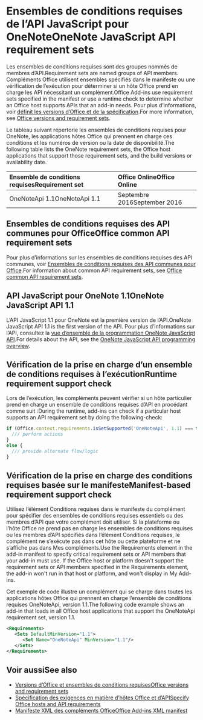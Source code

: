 # <a name="onenote-javascript-api-requirement-sets"></a><span data-ttu-id="4d8fd-101">Ensembles de conditions requises de l’API JavaScript pour OneNote</span><span class="sxs-lookup"><span data-stu-id="4d8fd-101">OneNote JavaScript API requirement sets</span></span>

<span data-ttu-id="4d8fd-102">Les ensembles de conditions requises sont des groupes nommés de membres d’API.</span><span class="sxs-lookup"><span data-stu-id="4d8fd-102">Requirement sets are named groups of API members.</span></span> <span data-ttu-id="4d8fd-103">Compléments Office utilisent ensembles spécifiés dans le manifeste ou une vérification de l’exécution pour déterminer si un hôte Office prend en charge les API nécessitant un complément.</span><span class="sxs-lookup"><span data-stu-id="4d8fd-103">Office Add-ins use requirement sets specified in the manifest or use a runtime check to determine whether an Office host supports APIs that an add-in needs.</span></span> <span data-ttu-id="4d8fd-104">Pour plus d’informations, voir [définit les versions d’Office et de la spécification](https://docs.microsoft.com/office/dev/add-ins/develop/office-versions-and-requirement-sets).</span><span class="sxs-lookup"><span data-stu-id="4d8fd-104">For more information, see [Office versions and requirement sets](https://docs.microsoft.com/office/dev/add-ins/develop/office-versions-and-requirement-sets).</span></span>

<span data-ttu-id="4d8fd-105">Le tableau suivant répertorie les ensembles de conditions requises pour OneNote, les applications hôtes Office qui prennent en charge ces conditions et les numéros de version ou la date de disponibilité.</span><span class="sxs-lookup"><span data-stu-id="4d8fd-105">The following table lists the OneNote requirement sets, the Office host applications that support those requirement sets, and the build versions or availability date.</span></span>

|  <span data-ttu-id="4d8fd-106">Ensemble de conditions requises</span><span class="sxs-lookup"><span data-stu-id="4d8fd-106">Requirement set</span></span>  |  <span data-ttu-id="4d8fd-107">Office Online</span><span class="sxs-lookup"><span data-stu-id="4d8fd-107">Office Online</span></span> | 
|:-----|:-----|
| <span data-ttu-id="4d8fd-108">OneNoteApi 1.1</span><span class="sxs-lookup"><span data-stu-id="4d8fd-108">OneNoteApi 1.1</span></span>  | <span data-ttu-id="4d8fd-109">Septembre 2016</span><span class="sxs-lookup"><span data-stu-id="4d8fd-109">September 2016</span></span> |  

## <a name="office-common-api-requirement-sets"></a><span data-ttu-id="4d8fd-110">Ensembles de conditions requises des API communes pour Office</span><span class="sxs-lookup"><span data-stu-id="4d8fd-110">Office common API requirement sets</span></span>

<span data-ttu-id="4d8fd-111">Pour plus d’informations sur les ensembles de conditions requises des API communes, voir [Ensembles de conditions requises des API communes pour Office](office-add-in-requirement-sets.md).</span><span class="sxs-lookup"><span data-stu-id="4d8fd-111">For information about common API requirement sets, see [Office common API requirement sets](office-add-in-requirement-sets.md).</span></span>

## <a name="onenote-javascript-api-11"></a><span data-ttu-id="4d8fd-112">API JavaScript pour OneNote 1.1</span><span class="sxs-lookup"><span data-stu-id="4d8fd-112">OneNote JavaScript API 1.1</span></span> 

<span data-ttu-id="4d8fd-113">L’API JavaScript 1.1 pour OneNote est la première version de l’API.</span><span class="sxs-lookup"><span data-stu-id="4d8fd-113">OneNote JavaScript API 1.1 is the first version of the API.</span></span> <span data-ttu-id="4d8fd-114">Pour plus d’informations sur l’API, consultez la [vue d’ensemble de la programmation OneNote JavaScript API](https://docs.microsoft.com/office/dev/add-ins/onenote/onenote-add-ins-programming-overview).</span><span class="sxs-lookup"><span data-stu-id="4d8fd-114">For details about the API, see the [OneNote JavaScript API programming overview](https://docs.microsoft.com/office/dev/add-ins/onenote/onenote-add-ins-programming-overview).</span></span>

## <a name="runtime-requirement-support-check"></a><span data-ttu-id="4d8fd-115">Vérification de la prise en charge d’un ensemble de conditions requises à l’exécution</span><span class="sxs-lookup"><span data-stu-id="4d8fd-115">Runtime requirement support check</span></span>

<span data-ttu-id="4d8fd-116">Lors de l’exécution, les compléments peuvent vérifier si un hôte particulier prend en charge un ensemble de conditions requises d’API en procédant comme suit :</span><span class="sxs-lookup"><span data-stu-id="4d8fd-116">During the runtime, add-ins can check if a particular host supports an API requirement set by doing the following-check:</span></span> 

```js
if (Office.context.requirements.isSetSupported('OneNoteApi', 1.1) === true) {
  /// perform actions
}
else {
  /// provide alternate flow/logic
}
```

## <a name="manifest-based-requirement-support-check"></a><span data-ttu-id="4d8fd-117">Vérification de la prise en charge des conditions requises basée sur le manifeste</span><span class="sxs-lookup"><span data-stu-id="4d8fd-117">Manifest-based requirement support check</span></span>

<span data-ttu-id="4d8fd-p103">Utilisez l’élément Conditions requises dans le manifeste du complément pour spécifier des ensembles de conditions requises essentiels ou des membres d’API que votre complément doit utiliser. Si la plateforme ou l’hôte Office ne prend pas en charge les ensembles de conditions requises ou les membres d’API spécifiés dans l’élément Conditions requises, le complément ne s’exécute pas dans cet hôte ou cette plateforme et ne s’affiche pas dans Mes compléments.</span><span class="sxs-lookup"><span data-stu-id="4d8fd-p103">Use the Requirements element in the add-in manifest to specify critical requirement sets or API members that your add-in must use. If the Office host or platform doesn't support the requirement sets or API members specified in the Requirements element, the add-in won't run in that host or platform, and won't display in My Add-ins.</span></span>

<span data-ttu-id="4d8fd-120">Cet exemple de code illustre un complément qui se charge dans toutes les applications hôtes Office qui prennent en charge l’ensemble de conditions requises OneNoteApi, version 1.1.</span><span class="sxs-lookup"><span data-stu-id="4d8fd-120">The following code example shows an add-in that loads in all Office host applications that support the OneNoteApi requirement set, version 1.1.</span></span>

```xml
<Requirements>
   <Sets DefaultMinVersion="1.1">
      <Set Name="OneNoteApi" MinVersion="1.1"/>
   </Sets>
</Requirements>
```

## <a name="see-also"></a><span data-ttu-id="4d8fd-121">Voir aussi</span><span class="sxs-lookup"><span data-stu-id="4d8fd-121">See also</span></span>

- [<span data-ttu-id="4d8fd-122">Versions d’Office et ensembles de conditions requises</span><span class="sxs-lookup"><span data-stu-id="4d8fd-122">Office versions and requirement sets</span></span>](https://docs.microsoft.com/office/dev/add-ins/develop/office-versions-and-requirement-sets)
- [<span data-ttu-id="4d8fd-123">Spécification des exigences en matière d’hôtes Office et d’API</span><span class="sxs-lookup"><span data-stu-id="4d8fd-123">Specify Office hosts and API requirements</span></span>](https://docs.microsoft.com/office/dev/add-ins/develop/specify-office-hosts-and-api-requirements)
- [<span data-ttu-id="4d8fd-124">Manifeste XML des compléments Office</span><span class="sxs-lookup"><span data-stu-id="4d8fd-124">Office Add-ins XML manifest</span></span>](https://docs.microsoft.com/office/dev/add-ins/develop/add-in-manifests)
